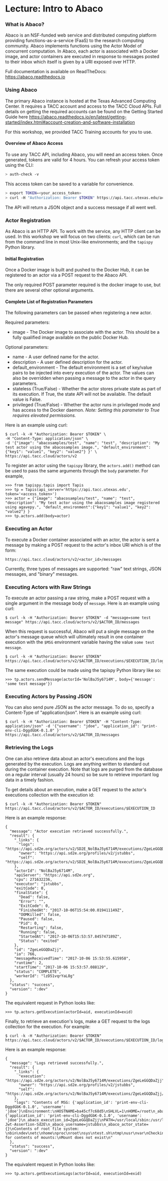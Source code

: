 
# Lecture: Intro to Abaco

### What is Abaco?

Abaco is an NSF-funded web service and distributed computing platform providing functions-as-a-service (FaaS)
to the research computing community. Abaco implements functions using the Actor Model of concurrent computation.
In Abaco, each actor is associated with a Docker image, and actor containers are executed in response to messages
posted to their inbox which itself is given by a URI exposed over HTTP.

Full documentation is available on ReadTheDocs: <https://abaco.readthedocs.io>

### Using Abaco

The primary Abaco instance is hosted at the Texas Advanced Computing Center. It requires a TACC account and access
to the TACC Cloud APIs. Full details on getting the required accounts can be found on the Getting Started Guide here
<https://abaco.readthedocs.io/en/latest/getting-started/index.html#account-creation-and-software-installation>

For this workshop, we provided TACC Training accounts for you to use.

#### Overview of Abaco Access
To use any TACC API, including Abaco, you will need an access token. Once generated, tokens are valid
for 4 hours. You can refresh your access token using the CLI:

```bash
> auth-check -v
```

This access token can be saved to a variable for convenience.  

```bash
> export TOKEN=<your_access_token>
> curl -H "Authorization: Bearer $TOKEN" https://api.tacc.utexas.edu/actors/v2
```

The API will return a JSON object and a success message if all went well.

### Actor Registration

As Abaco is an HTTP API. To work with the service, any HTTP client can be used.
In this workshop we will focus on two clients: `curl`, which can be run from the command line in most Unix-like
environments; and the `tapispy` Python library.

#### Initial Registration

Once a Docker image is built and pushed to the Docker Hub, it can be registered to
an actor via a POST request to the Abaco API.

The only required POST parameter required is the docker image to use, but there are several other optional arguments.

#### Complete List of Registration Parameters
The following parameters can be passed when registering a new actor.

Required parameters:
* image - The Docker image to associate with the actor. This should be a fully qualified image available on the public
Docker Hub.

Optional parameters:
* name - A user defined name for the actor.
* description - A user defined description for the actor.
* default_environment - The default environment is a set of key/value pairs to be injected into every execution of the
actor. The values can also be overridden when passing a message to the actor in the query parameters.
* stateless (True/False) - Whether the actor stores private state as part of its execution. If True, the state API will
not be available. The default value is False.
* privileged (True/False) - Whether the actor runs in privileged mode and has access to the Docker daemon. *Note:
Setting this parameter to True requires elevated permissions.*


Here is an example using curl:

```
$ curl -k -H "Authorization: Bearer $TOKEN" \
-H "Content-Type: application/json" \
-d '{"image": "abacosamples/test", "name": "test", "description": "My test actor using the abacosamples image.", "default_environment":{"key1": "value1", "key2": "value2"} }' \
https://api.tacc.cloud/actors/v2
```

To register an actor using the `tapispy` library, the `actors.add()` method can be used to pass the same arguments through
the `body` parameter. For example,

```
>>> from tapispy.tapis import Tapis
>>> tp = Tapis(api_server='https://api.tacc.utexas.edu', token='<access_token>')
>>> actor = {"image": "abacosamples/test", "name": "test", "description": "My test actor using the abacosamples image registered using agavepy.", "default_environment":{"key1": "value1", "key2": "value2"} }
>>> tp.actors.add(body=actor)
```

### Executing an Actor

To execute a Docker container associated with an actor, the actor is sent a message by making a POST request to the
actor's inbox URI which is of the form:
```
https://api.tacc.cloud/actors/v2/<actor_id>/messages
```

Currently, three types of messages are supported: "raw" text strings, JSON messages, and "binary" messages.

### Executing Actors with Raw Strings ###

To execute an actor passing a raw string, make a POST request with a single argument in the message body of `message`.
Here is an example using curl:

```
$ curl -k -H "Authorization: Bearer $TOKEN" -d "message=some test message" https://api.tacc.cloud/actors/v2/$ACTOR_ID/messages
```

When this request is successful, Abaco will put a single message on the actor's message queue which will ultimately
result in one container execution with the `$MSG` environment variable having the value `some test message`.

```
$ curl -k -H "Authorization: Bearer $TOKEN" https://api.tacc.cloud/actors/v2/$ACTOR_ID/executions/$EXECUTION_ID/logs
```

The same execution could be made using the tapispy Python library like so:

```
>>> tp.actors.sendMessage(actorId='NolBaJ5y6714M', body={'message': 'some test message'})
```

### Executing Actors by Passing JSON ###

You can also send pure JSON as the actor message. To do so, specify a Content-Type of "application/json". Here is an
example using curl:

```
$ curl -k -H "Authorization: Bearer $TOKEN" -H "Content-Type: application/json" -d '{"username": "jdoe", "application_id": "print-env-cli-DggdGbK-0.1.0" }' https://api.tacc.cloud/actors/v2/$ACTOR_ID/messages
```


### Retrieving the Logs

One can also retrieve data about an actor's executions and the logs generated by the execution.
Logs are anything written to standard out during the container execution. Note that logs are purged from the database on a regular interval (usually 24 hours) so be sure to retrieve important log data in a timely fashion.

To get details about an execution, make a GET request to the actor's executions collection with the execution id:

```
$ curl -k -H "Authorization: Bearer $TOKEN" https://api.tacc.cloud/actors/v2/$ACTOR_ID/executions/$EXECUTION_ID
```
Here is an example response:
```
{
  "message": "Actor execution retrieved successfully.",
  "result": {
    "_links": {
      "logs": "https://api.sd2e.org/actors/v2/SD2E_NolBaJ5y6714M/executions/ZgeLeGGQDaZjj/logs",
      "owner": "https://api.sd2e.org/profiles/v2/jstubbs",
      "self": "https://api.sd2e.org/actors/v2/SD2E_NolBaJ5y6714M/executions/ZgeLeGGQDaZjj"
    },
    "actorId": "NolBaJ5y6714M",
    "apiServer": "https://api.sd2e.org",
    "cpu": 271632236,
    "executor": "jstubbs",
    "exitCode": 0,
    "finalState": {
      "Dead": false,
      "Error": "",
      "ExitCode": 0,
      "FinishedAt": "2017-10-06T15:54:00.019411149Z",
      "OOMKilled": false,
      "Paused": false,
      "Pid": 0,
      "Restarting": false,
      "Running": false,
      "StartedAt": "2017-10-06T15:53:57.845747189Z",
      "Status": "exited"
    },
    "id": "ZgeLeGGQDaZjj",
    "io": 766,
    "messageReceivedTime": "2017-10-06 15:53:55.615958",
    "runtime": 2,
    "startTime": "2017-10-06 15:53:57.088129",
    "status": "COMPLETE",
    "workerId": "lzD51vqrYaL8g"
  },
  "status": "success",
  "version": ":dev"
}
```
The equivalent request in Python looks like:

```
>>> tp.actors.getExecution(actorId=aid, executionId=exid)
```

Finally, to retrieve an execution's logs, make a GET request to the logs collection for the execution. For example:

```
$ curl -k -H "Authorization: Bearer $TOKEN" https://api.tacc.cloud/actors/v2/$ACTOR_ID/executions/$EXECUTION_ID/logs
```
Here is an example response:
```
{
  "message": "Logs retrieved successfully.",
  "result": {
    "_links": {
      "execution": "https://api.sd2e.org/actors/v2/NolBaJ5y6714M/executions/ZgeLeGGQDaZjj",
      "owner": "https://api.sd2e.org/profiles/v2/jstubbs",
      "self": "https://api.sd2e.org/actors/v2/NolBaJ5y6714M/executions/ZgeLeGGQDaZjj/logs"
    },
    "logs": "Contents of MSG: {'application_id': 'print-env-cli-DggdGbK-0.1.0', 'username': 'jdoe'}\nEnvironment:\nHOSTNAME=ba45cf7c68d5\nSHLVL=1\nHOME=/root\n_abaco_actor_id=NolBaJ5y6714M\n_abaco_access_token=9562ff7763cb6a21a0851f5e19bea67\n_abaco_api_server=https://api.sd2e.org\n_abaco_actor_dbid=SD2E_NolBaJ5y6714M\nMSG={'application_id': 'print-env-cli-DggdGbK-0.1.0', 'username': 'jdoe'}\n_abaco_execution_id=ZgeLeGGQDaZjj\nPATH=/usr/local/sbin:/usr/local/bin:/usr/sbin:/usr/bin:/sbin:/bin\nkey1=value1\n_abaco_Content_Type=application/json\nkey2=value2\nPWD=/\n_abaco_jwt_header_name=X-Jwt-Assertion-Sd2E\n_abaco_username=jstubbs\n_abaco_actor_state={}\nContents of root file system: \nbin\ndev\netc\nhome\nproc\nroot\nsys\ntest.sh\ntmp\nusr\nvar\nChecking for contents of mounts:\nMount does not exist\n"
  },
  "status": "success",
  "version": ":dev"
}
```

The equivalent request in Python looks like:
```
>>> tp.actors.getExecutionLogs(actorId=aid, executionId=exid)
```

